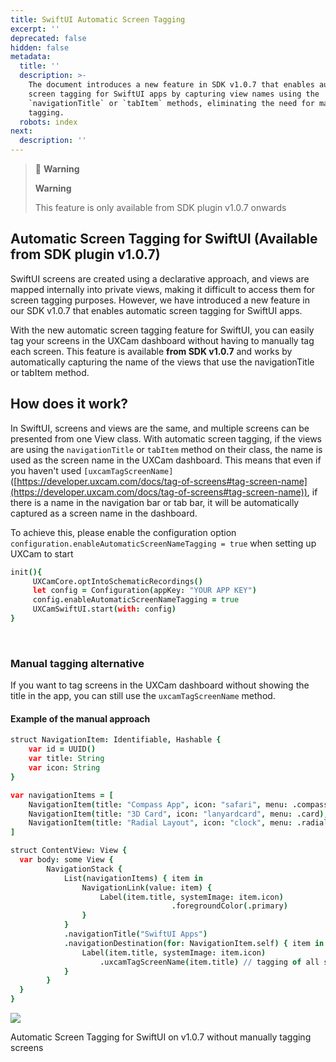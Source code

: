 ```yaml
---
title: SwiftUI Automatic Screen Tagging
excerpt: ''
deprecated: false
hidden: false
metadata:
  title: ''
  description: >-
    The document introduces a new feature in SDK v1.0.7 that enables automatic
    screen tagging for SwiftUI apps by capturing view names using the
    `navigationTitle` or `tabItem` methods, eliminating the need for manual
    tagging.
  robots: index
next:
  description: ''
---
```

> 🚧 **Warning**
>
> **Warning**
>
> This feature is only available from SDK plugin v1.0.7 onwards

## Automatic Screen Tagging for SwiftUI (Available from SDK plugin v1.0.7)

SwiftUI screens are created using a declarative approach, and views are mapped internally into private views, making it difficult to access them for screen tagging purposes. However, we have introduced a new feature in our SDK v1.0.7 that enables automatic screen tagging for SwiftUI apps.

With the new automatic screen tagging feature for SwiftUI, you can easily tag your screens in the UXCam dashboard without having to manually tag each screen. This feature is available **from SDK v1.0.7** and works by automatically capturing the name of the views that use the navigationTitle or tabItem method.

## How does it work?

In SwiftUI, screens and views are the same, and multiple screens can be presented from one View class. With automatic screen tagging, if the views are using the `navigationTitle` or `tabItem` method on their class, the name is used as the screen name in the UXCam dashboard. This means that even if you haven't used `[uxcamTagScreenName]`([https://developer.uxcam.com/docs/tag-of-screens#tag-screen-name](https://developer.uxcam.com/docs/tag-of-screens#tag-screen-name)), if there is a name in the navigation bar or tab bar, it will be automatically captured as a screen name in the dashboard.

To achieve this, please enable the configuration option `configuration.enableAutomaticScreenNameTagging = true` when setting up UXCam to start

```coffeescript
init(){
     UXCamCore.optIntoSchematicRecordings()
     let config = Configuration(appKey: "YOUR APP KEY")
     config.enableAutomaticScreenNameTagging = true
     UXCamSwiftUI.start(with: config)
}
```

<br />

### Manual tagging alternative

If you want to tag screens in the UXCam dashboard without showing the title in the app, you can still use the `uxcamTagScreenName` method.

#### Example of the manual approach

```coffeescript
struct NavigationItem: Identifiable, Hashable {
    var id = UUID()
    var title: String
    var icon: String
}

var navigationItems = [
    NavigationItem(title: "Compass App", icon: "safari", menu: .compass),
    NavigationItem(title: "3D Card", icon: "lanyardcard", menu: .card),
    NavigationItem(title: "Radial Layout", icon: "clock", menu: .radial),
]

struct ContentView: View {
  var body: some View {
        NavigationStack {
            List(navigationItems) { item in
                NavigationLink(value: item) {
                    Label(item.title, systemImage: item.icon)
                                    .foregroundColor(.primary)
                }
            }
            .navigationTitle("SwiftUI Apps")
            .navigationDestination(for: NavigationItem.self) { item in
                Label(item.title, systemImage: item.icon)
                    .uxcamTagScreenName(item.title) // tagging of all screens from one place
            }
        }
  }
}

```

<Image align="center" src="https://files.readme.io/b99640f-Screenshot_2024-03-20_at_4.19.14_PM.png" />

Automatic Screen Tagging for SwiftUI on v1.0.7 without manually tagging screens